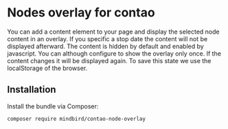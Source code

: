 # Nodes overlay for contao
You can add a content element to your page and display the selected node content in an overlay. If you specific a stop 
date the content will not be displayed afterward. The content is hidden by default and enabled by javascript. You can 
although configure to show the overlay only once. If the content changes it will be displayed again. To save this state 
we use the localStorage of the browser.

## Installation

Install the bundle via Composer:

```
composer require mindbird/contao-node-overlay
```
